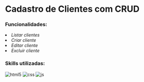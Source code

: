 <h1> Cadastro de Clientes com CRUD</h1>

### Funcionalidades:
<p>
  <em>
    <li> Listar clientes<br>
    <li> Criar cliente<br>
    <li> Editar cliente<br>
    <li> Excluir cliente<br>
  </em>
</p>

### Skills utilizadas:

<div style="display: inline_block">
  <img align="center" alt="html5" src="https://img.shields.io/badge/HTML5-E34F26?style=for-the-badge&logo=html5&logoColor=white" />
  <img align="center" alt="css" src="https://img.shields.io/badge/CSS3-1572B6?style=for-the-badge&logo=css3&logoColor=white" />
  <img align="center" alt="js" src="https://img.shields.io/badge/JavaScript-F7DF1E?style=for-the-badge&logo=javascript&logoColor=black" />
  <br>
</div>

